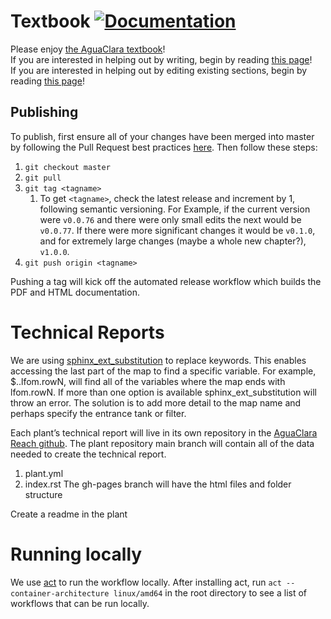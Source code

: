 # Textbook [![Documentation](https://github.com/AguaClara/Textbook/workflows/Documentation/badge.svg)](https://aguaclara.github.io/Textbook/)

Please enjoy [the AguaClara textbook](https://aguaclara.github.io/Textbook/)!  
If you are interested in helping out by writing, begin by reading [this page](https://github.com/AguaClara/Textbook/wiki/Contributing-by-writing)!  
If you are interested in helping out by editing existing sections, begin by reading [this page](https://github.com/AguaClara/Textbook/wiki/Contributing-by-editing)!

## Publishing
To publish, first ensure all of your changes have been merged into master by following the Pull Request best practices [here](https://github.com/AguaClara/Textbook/wiki/Contributing-by-writing). Then follow these steps:

1. `git checkout master`
2. `git pull`
3. `git tag <tagname>`
   1. To get `<tagname>`, check the latest release and increment by 1, following semantic versioning. For Example, if the current version were `v0.0.76` and there were only small edits the next would be `v0.0.77`. If there were more significant changes it would be `v0.1.0`, and for extremely large changes (maybe a whole new chapter?), `v1.0.0`.
4. `git push origin <tagname>`

Pushing a tag will kick off the automated release workflow which builds the PDF and HTML documentation.

# Technical Reports
We are using [sphinx_ext_substitution](https://github.com/NordicHPC/sphinx_ext_substitution)  to replace keywords. This enables accessing the last part of the map to find a specific variable. For example, $..lfom.rowN, will find all of the variables where the map ends with lfom.rowN. If more than one option is available sphinx_ext_substitution will throw an error. The solution is to add more detail to the map name and perhaps specify the entrance tank or filter.

Each plant’s technical report will live in its own repository in the [AguaClara Reach github](https://github.com/AguaClara-Reach). The plant repository main branch will contain all of the data needed to create the technical report. 
1. plant.yml
2. index.rst
The gh-pages branch will have the html files and folder structure


Create a readme in the plant

# Running locally
We use [act](https://github.com/nektos/act) to run the workflow locally. After installing act, run `act --container-architecture linux/amd64` in the root directory to see a list of workflows that can be run locally. 
